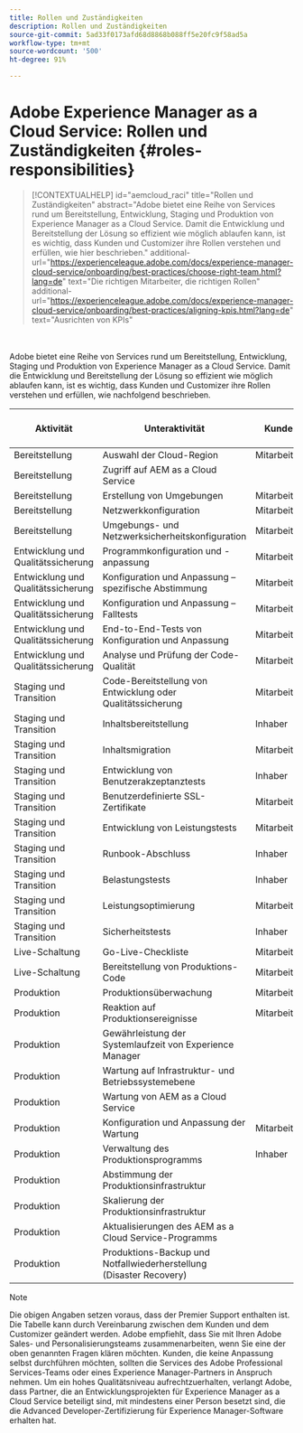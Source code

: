 ```yaml
---
title: Rollen und Zuständigkeiten
description: Rollen und Zuständigkeiten
source-git-commit: 5ad33f0173afd68d8868b088ff5e20fc9f58ad5a
workflow-type: tm+mt
source-wordcount: '500'
ht-degree: 91%

---
```



# Adobe Experience Manager as a Cloud Service: Rollen und Zuständigkeiten {#roles-responsibilities}

>[!CONTEXTUALHELP]
>id="aemcloud_raci"
>title="Rollen und Zuständigkeiten"
>abstract="Adobe bietet eine Reihe von Services rund um Bereitstellung, Entwicklung, Staging und Produktion von Experience Manager as a Cloud Service. Damit die Entwicklung und Bereitstellung der Lösung so effizient wie möglich ablaufen kann, ist es wichtig, dass Kunden und Customizer ihre Rollen verstehen und erfüllen, wie hier beschrieben."
>additional-url="https://experienceleague.adobe.com/docs/experience-manager-cloud-service/onboarding/best-practices/choose-right-team.html?lang=de" text="Die richtigen Mitarbeiter, die richtigen Rollen"
>additional-url="https://experienceleague.adobe.com/docs/experience-manager-cloud-service/onboarding/best-practices/aligning-kpis.html?lang=de" text="Ausrichten von KPIs"

<br></br>
Adobe bietet eine Reihe von Services rund um Bereitstellung, Entwicklung, Staging und Produktion von Experience Manager as a Cloud Service. Damit die Entwicklung und Bereitstellung der Lösung so effizient wie möglich ablaufen kann, ist es wichtig, dass Kunden und Customizer ihre Rollen verstehen und erfüllen, wie nachfolgend beschrieben.


| Aktivität | Unteraktivität | Kunde | Customizer | Adobe | Cloud Manager-Funktionen |
|---------------------------------|-------------------------------------------------------|-------------|-------------|---------|-----------------------------|
| Bereitstellung | Auswahl der Cloud-Region | Mitarbeiter | Inhaber | Advisor | Ja |
| Bereitstellung | Zugriff auf AEM as a Cloud Service |             |             | Inhaber | Ja |
| Bereitstellung | Erstellung von Umgebungen | Mitarbeiter | Inhaber | Advisor | Ja |
| Bereitstellung | Netzwerkkonfiguration | Mitarbeiter | Inhaber | Advisor | Ja |
| Bereitstellung | Umgebungs- und Netzwerksicherheitskonfiguration | Mitarbeiter | Inhaber | Advisor | Ja |
| Entwicklung und Qualitätssicherung | Programmkonfiguration und -anpassung | Mitarbeiter | Inhaber |         |                             |
| Entwicklung und Qualitätssicherung | Konfiguration und Anpassung – spezifische Abstimmung | Mitarbeiter | Inhaber |         |                             |
| Entwicklung und Qualitätssicherung | Konfiguration und Anpassung – Falltests | Mitarbeiter | Inhaber |         |                             |
| Entwicklung und Qualitätssicherung | End-to-End-Tests von Konfiguration und Anpassung | Mitarbeiter | Inhaber |         |                             |
| Entwicklung und Qualitätssicherung | Analyse und Prüfung der Code-Qualität | Mitarbeiter | Inhaber | Advisor | Ja |
| Staging und Transition | Code-Bereitstellung von Entwicklung oder Qualitätssicherung | Mitarbeiter | Inhaber | Advisor | Ja |
| Staging und Transition | Inhaltsbereitstellung | Inhaber | Mitarbeiter |         |                             |
| Staging und Transition | Inhaltsmigration | Mitarbeiter | Inhaber |         |                             |
| Staging und Transition | Entwicklung von Benutzerakzeptanztests | Inhaber | Mitarbeiter |         |                             |
| Staging und Transition | Benutzerdefinierte SSL-Zertifikate | Mitarbeiter | Inhaber | Advisor | Ja |
| Staging und Transition | Entwicklung von Leistungstests | Mitarbeiter | Inhaber |         |                             |
| Staging und Transition | Runbook-Abschluss | Inhaber | Mitarbeiter |         |                             |
| Staging und Transition | Belastungstests | Inhaber |             |         |                             |
| Staging und Transition | Leistungsoptimierung | Mitarbeiter | Inhaber |         |                             |
| Staging und Transition | Sicherheitstests | Inhaber | Mitarbeiter |         |                             |
| Live-Schaltung | Go-Live-Checkliste | Mitarbeiter | Inhaber |         |                             |
| Live-Schaltung | Bereitstellung von Produktions-Code | Mitarbeiter | Inhaber | Advisor | Ja |
| Produktion | Produktionsüberwachung | Mitarbeiter |             | Inhaber |                             |
| Produktion | Reaktion auf Produktionsereignisse | Mitarbeiter | Mitarbeiter | Inhaber |                             |
| Produktion | Gewährleistung der Systemlaufzeit von Experience Manager |             |             | Inhaber |                             |
| Produktion | Wartung auf Infrastruktur- und Betriebssystemebene |             |             | Inhaber |                             |
| Produktion | Wartung von AEM as a Cloud Service |             |             | Inhaber |                             |
| Produktion | Konfiguration und Anpassung der Wartung | Mitarbeiter | Inhaber |         |                             |
| Produktion | Verwaltung des Produktionsprogramms | Inhaber |             |         |                             |
| Produktion | Abstimmung der Produktionsinfrastruktur |             |             | Inhaber |                             |
| Produktion | Skalierung der Produktionsinfrastruktur |             |             | Inhaber |                             |
| Produktion | Aktualisierungen des AEM as a Cloud Service-Programms |             |             | Inhaber |                             |
| Produktion | Produktions-Backup und Notfallwiederherstellung (Disaster Recovery) |             |             | Inhaber |                             |

>[!NOTE]
>
> Die obigen Angaben setzen voraus, dass der Premier Support enthalten ist. Die Tabelle kann durch Vereinbarung zwischen dem Kunden und dem Customizer geändert werden. Adobe empfiehlt, dass Sie mit Ihren Adobe Sales- und Personalisierungsteams zusammenarbeiten, wenn Sie eine der oben genannten Fragen klären möchten.
> Kunden, die keine Anpassung selbst durchführen möchten, sollten die Services des Adobe Professional Services-Teams oder eines Experience Manager-Partners in Anspruch nehmen.
>Um ein hohes Qualitätsniveau aufrechtzuerhalten, verlangt Adobe, dass Partner, die an Entwicklungsprojekten für Experience Manager as a Cloud Service beteiligt sind, mit mindestens einer Person besetzt sind, die die Advanced Developer-Zertifizierung für Experience Manager-Software erhalten hat.
